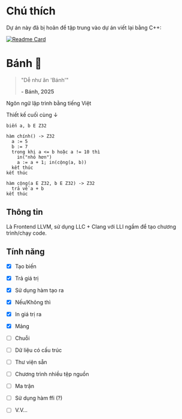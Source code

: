 # Chú thích
Dự án này đã bị hoãn để tập trung vào dự án viết lại bằng C++:

[![Readme Card](https://github-readme-stats.vercel.app/api/pin/?username=bao-langu&repo=bao)](https://github.com/dev-bao/bao)

# Bánh 🥖
> "Dễ như ăn 'Bánh'"
>
> **- Bánh, 2025**

Ngôn ngữ lập trình bằng tiếng Việt

Thiết kế cuối cùng ↓

```banh
biến a, b E Z32

hàm chính() -> Z32
  a := 5
  b := 7
  trong khi a <= b hoặc a != 10 thì
    in("nhỏ hơn")
    a := a + 1; in(cộng(a, b))
  kết thúc
kết thúc

hàm cộng(a E Z32, b E Z32) -> Z32
  trả về a + b
kết thúc
```

## Thông tin
Là Frontend LLVM, sử dụng LLC + Clang với LLI ngầm để tạo chương trình/chạy code.


## Tính năng

- [x] Tạo biến

- [x] Trả giá trị

- [x] Sử dụng hàm tạo ra

- [x] Nếu/Không thì

- [x] In giá trị ra

- [x] Mảng

- [ ] Chuỗi

- [ ] Dữ liệu có cấu trúc

- [ ] Thư viện sẵn

- [ ] Chương trình nhiều tệp nguồn

- [ ] Ma trận

- [ ] Sử dụng hàm ffi (?)

- [ ] V.V...
